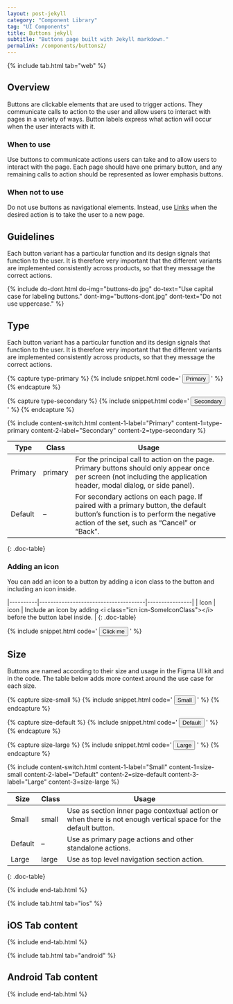 ```yaml
---
layout: post-jekyll
category: "Component Library"
tag: "UI Components"
title: Buttons jekyll
subtitle: "Buttons page built with Jekyll markdown."
permalink: /components/buttons2/
---
```


<!-- Web tab -->
{% include tab.html tab="web" %}


## Overview

Buttons are clickable elements that are used to trigger actions. They communicate calls to action to the user and allow users to interact with pages in a variety of ways. Button labels express what action will occur when the user interacts with it.

### When to use

Use buttons to communicate actions users can take and to allow users to interact with the page. Each page should have one primary button, and any remaining calls to action should be represented as lower emphasis buttons.

### When not to use

Do not use buttons as navigational elements. Instead, use [Links](#) when the desired action is to take the user to a new page.



## Guidelines

Each button variant has a particular function and its design signals that function to the user. It is therefore very important that the different variants are implemented consistently across products, so that they message the correct actions.

{% include do-dont.html 
  do-img="buttons-do.jpg"
  do-text="Use capital case for labeling buttons."
  dont-img="buttons-dont.jpg"
  dont-text="Do not use uppercase."
%}


## Type

Each button variant has a particular function and its design signals that function to the user. It is therefore very important that the different variants are implemented consistently across products, so that they message the correct actions.


<!-- Content switch -->
<!-- Content switch tab 1 -->
{% capture type-primary %}
{% include snippet.html code='
<button class="button primary" type="button">Primary</button>
' %}
{% endcapture %}

<!-- Content switch tab 2 -->
{% capture type-secondary %}
{% include snippet.html code='
<button class="button" type="button">Secondary</button>
' %}
{% endcapture %}

<!-- Render Content -->
{% include content-switch.html
           content-1-label="Primary" content-1=type-primary
           content-2-label="Secondary" content-2=type-secondary
%}

| Type     | Class                                | Usage          |
|----------|--------------------------------------|----------------|
| Primary  | <span class="snip">primary</span>    | For the principal call to action on the page. Primary buttons should only appear once per screen (not including the application header, modal dialog, or side panel). |
| Default  | –                                    | For secondary actions on each page. If paired with a primary button, the default button’s function is to perform the negative action of the set, such as “Cancel” or “Back”. |
{: .doc-table}


### Adding an icon

You can add an icon to a button by adding a <span class="snip">icon</span> class to the button and including an icon inside.

|----------|--------------------------------------|----------------|
| Icon     | <span class="snip">icon</span>       | Include an icon by adding <span class="snip">&lt;i class=&quot;icn icn-SomeIconClass&quot;&gt;&lt;/i&gt;</span> before the button label inside. |
{: .doc-table}

{% include snippet.html code='
<button class="button icon" type="button">
  <i class="icn icn-Plus"></i>
  Click me
</button>
' %}


## Size

Buttons are named according to their size and usage in the Figma UI kit and in the code. The table below adds more context around the use case for each size.

<!-- Content switch -->
<!-- Content switch tab 1 -->
{% capture size-small %}
{% include snippet.html code='
<button class="button small" type="button">Small</button>
' %}
{% endcapture %}

<!-- Content switch tab 2 -->
{% capture size-default %}
{% include snippet.html code='
<button class="button" type="button">Default</button>
' %}
{% endcapture %}

<!-- Content switch tab 3 -->
{% capture size-large %}
{% include snippet.html code='
<button class="button large" type="button">Large</button>
' %}
{% endcapture %}

<!-- Render Content -->
{% include content-switch.html
           content-1-label="Small" content-1=size-small
           content-2-label="Default" content-2=size-default
           content-3-label="Large" content-3=size-large
%}


| Size     | Class                                | Usage          |
|----------|--------------------------------------|----------------|
| Small    | <span class="snip">small</span>      | Use as section inner page contextual action or when there is not enough vertical space for the default button. |
| Default  | –                                    | Use as primary page actions and other standalone actions. |
| Large    | <span class="snip">large</span>      | Use as top level navigation section action. |
{: .doc-table}


{% include end-tab.html %}


<!-- iOS Tab -->
{% include tab.html tab="ios" %}

## iOS Tab content

{% include end-tab.html %}


<!-- Android Tab -->
{% include tab.html tab="android" %}

## Android Tab content

{% include end-tab.html %}